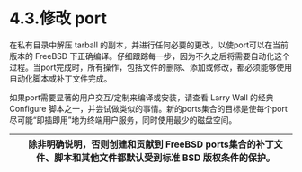 # 4.3.修改 port

在私有目录中解压 tarball 的副本，并进行任何必要的更改，以使port可以在当前版本的 FreeBSD 下正确编译。仔细跟踪每一步，因为不久之后将需要自动化这个过程。当port完成时，所有操作，包括文件的删除、添加或修改，都必须能够使用自动化脚本或补丁文件完成。

如果port需要显著的用户交互/定制来编译或安装，请查看 Larry Wall 的经典 Configure 脚本之一，并尝试做类似的事情。新的ports集合的目标是使每个port尽可能“即插即用”地为终端用户服务，同时使用最少的磁盘空间。

|  | 除非明确说明，否则创建和贡献到 FreeBSD ports集合的补丁文件、脚本和其他文件都默认受到标准 BSD 版权条件的保护。 |
| -- | --------------------------------------------------------------------------------------------------------------- |
